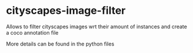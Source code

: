 # cityscapes-image-filter
Allows to filter cityscapes images wrt their amount of instances and create a coco annotation file

More details can be found in the python files

